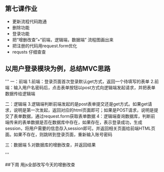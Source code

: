 ## 第七课作业

 * 更新流程代码跑通
 * 删除功能
 * 登录功能
 * 把“增删改查”+“前端，逻辑端，数据端” 流程图画出来
 * 把注册的代码用request.form优化
 * requsts 仔细查查

## 以用户登录模块为例，总结MVC思路
'''
一：前端
1.前端：登录页面首次登录默认get方式，返回一个待填写的表单
2.前端：输入用户名密码后，点击表单按钮以post方式向逻辑端发起请求，并把表单数据传给逻辑端

二：逻辑端
3.逻辑端判断前端发起的是post表单提交还是get方式。如果get请求，说明是第一次发起，返回对应的html页面即可；如果是POST请求，说明是提交了表单数据，通过request.form获取表单数据
4：逻辑端查询数据库，判断前端传来的表单数据是否在数据库中存在，如果存在，表示登录成功，生成session，将用户需要的信息存入session即可。并返回相关页面给前端HTML页面。如果不存在，则跳转到登录页面，重新输入账号密码
 
三：数据端
5.对数据库的增删改查，并返回结果

'''



##下周
用js全部改写今天的增删改查
